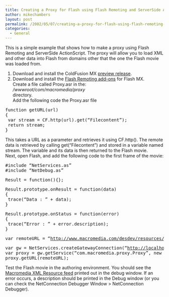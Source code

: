 ```yaml
---
title: Creating a Proxy for Flash using Flash Remoting and ServerSide ActionScript
author: mikechambers
layout: post
permalink: /2002/05/07/creating-a-proxy-for-flash-using-flash-remoting-and-serverside-actionscript/
categories:
  - General
---
```



This is a simple example that shows how to make a proxy using Flash Remoting and ServerSide ActionScript. The proxy will allow you to load XML and other data into Flash from domains other that the one the Flash movie was loaded from.  
1. Download and install the ColdFusion MX [preview release][1].  
2. Download and install the [Flash Remoting add-ons][2] for Flash MX.  
Create a file called Proxy.asr in the:  
*<cfhome>/wwwroot/com/macromedia/proxy*  
directory.  
Add the following code the Proxy.asr file
<PRE>function getURL(url)<BR />{<BR />&nbsp;var stream = CF.http(url).get(&#8220;Filecontent&#8221;);<BR />&nbsp;return stream;<BR />}</PRE>

  
This takes a URL as a parameter and retrieves it using CF.http(). The remote data is retrieved by calling get(&#8220;Filecontent&#8221;) and stored in a variable named stream. The variable and its data is then returned to the Flash movie.  
Next, open Flash, and add the following code to the first frame of the movie:
<PRE>#include &#8220;NetServices.as&#8221;<BR />#include &#8220;NetDebug.as&#8221;</PRE>

<PRE>Result = function(){};</PRE>

<PRE>Result.prototype.onResult = function(data)<BR />{<BR />&nbsp;trace(&#8220;Data : &#8221; + data);<BR />}</PRE>

<PRE>Result.prototype.onStatus = function(error)<BR />{<BR />&nbsp;trace(&#8220;Error : &#8221; + error.description);<BR />}</PRE>

<PRE>var remoteURL = &#8220;<A href="http://www.macromedia.com/desdev/resources/macromedia_resources.xml">http://www.macromedia.com/desdev/resources/macromedia_resources.xml</A>&#8220;;</PRE>

<PRE>var gw = NetServices.createGatewayConnection(&#8220;<A href="http://localhost:8500/flashservices/gateway">http://localhost:8500/flashservices/gateway</A>&#8220;);<BR />var proxy = gw.getService(&#8220;com.macromedia.proxy.Proxy&#8221;, new Result());<BR />proxy.getURL(remoteURL);</PRE>

  
Test the Flash movie in the authoring environment. You should see the [Macromedia XML Resource feed][3] printed out in the debug window. If an error occurs, a description should be printed in the Debug window (or you can check the NetConnection Debugger Window > NetConnection Debugger).  
  
&nbsp;

 [1]: http://www.macromedia.com/software/trial_download/
 [2]: http://www.macromedia.com/software/flash/flashremoting/#200
 [3]: http://www.macromedia.com/desdev/articles/xml_resource_feed.html